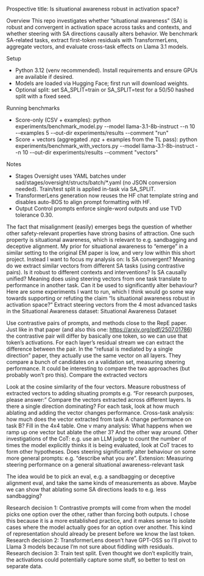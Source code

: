 Prospective title: Is situational awareness robust in activation space?

Overview
This repo investigates whether “situational awareness” (SA) is robust and convergent in activation space across tasks and contexts, and whether steering with SA directions causally alters behavior. We benchmark SA-related tasks, extract first-token residuals with TransformerLens, aggregate vectors, and evaluate cross-task effects on Llama 3.1 models.

Setup
- Python 3.12 (venv recommended). Install requirements and ensure GPUs are available if desired.
- Models are loaded via Hugging Face; first run will download weights.
- Optional split: set SA_SPLIT=train or SA_SPLIT=test for a 50/50 hashed split with a fixed seed.

Running benchmarks
- Score-only (CSV + examples):
  python experiments/benchmark_model.py --model llama-3.1-8b-instruct --n 10 --examples 5 --out-dir experiments/results --comment "run"
- Score + vectors (aggregated .npz + examples from the TL pass):
  python experiments/benchmark_with_vectors.py --model llama-3.1-8b-instruct --n 10 --out-dir experiments/results --comment "vectors"

Notes
- Stages Oversight uses YAML batches under sad/stages/oversight/structs/batch/*.yaml (no JSON conversion needed). Train/test split is applied in-task via SA_SPLIT.
- TransformerLens generation now reuses the HF chat template string and disables auto-BOS to align prompt formatting with HF.
- Output Control prompts enforce single-word outputs and use TVD tolerance 0.30.

The fact that misalignment (easily) emerges begs the question of whether other safety-relevant properties have strong basins of attraction.
One such property is situational awareness, which is relevant to e.g. sandbagging and deceptive alignment.
My prior for situational awareness to “emerge” in a similar setting to the original EM paper is low, and very low within this short project. Instead I want to focus my analysis on:
Is SA convergent? Meaning do we extract similar vectors from different SA tasks (using contrastive pairs).
Is it robust to different contexts and interventions?
Is SA causally unified? Meaning does using steering vectors from one task translate to performance in another task.
Can it be used to significantly alter behaviour?
Here are some experiments I want to run, which I think would go some way towards supporting or refuting the claim “Is situational awareness robust in activation space?”
Extract steering vectors from the 4 most advanced tasks in the Situational Awareness dataset: Situational Awareness Dataset 

Use contrastive pairs of prompts, and methods close to the RepE paper. Just like in that paper (and also this one: https://arxiv.org/pdf/2507.01786) the contrastive pair will differ by basically one token, so we can use that token’s activations. For each layer’s residual stream we can extract the difference between the pair.
In the “refusal is mediated by a single direction” paper, they actually use the same vector on all layers. They compare a bunch of candidates on a validation set, measuring steering performance. It could be interesting to compare the two approaches (but probably won’t pro this).
Compare the extracted vectors

Look at the cosine similarity of the four vectors.
Measure robustness of extracted vectors to adding situating prompts e.g. “For research purposes, please answer:” 
Compare the vectors extracted across different layers. Is there a single direction dominating?
For each task, look at how much ablating and adding the vector changes performance.
Cross-task analysis: how much does the vector extracted from task A change performance on task B? Fill in the 4x4 table.
One v many analysis: What happens when we ramp up one vector but ablate the other 3? And the other way around.
Other investigations of the CoT: e.g. use an LLM judge to count the number of times the model explicitly thinks it is being evaluated, look at CoT traces to form other hypotheses.
Does steering significantly alter behaviour on some more general prompts: e.g. “describe what you are”.
Extension: Measuring steering performance on a general situational awareness-relevant task

The idea would be to pick an eval, e.g. a sandbagging or deceptive alignment eval, and take the same kinds of measurements as above.
Maybe we can show that ablating some SA directions leads to e.g. less sandbagging?
 
 
Research decision 1: Contrastive prompts will come from when the model picks one option over the other, rather than forcing both outputs. I chose this because it is a more established practice, and it makes sense to isolate cases where the model actually goes for an option over another. This kind of representation should already be present before we know the last token.
Research decision 2: TransformerLens doesn’t have GPT-OSS so I’ll pivot to Llama 3 models because I’m not sure about fiddling with residuals.
Research decision 3: Train test split. Even thought we don’t explicitly train, the activations could potentially capture some stuff, so better to test on separate data.
 